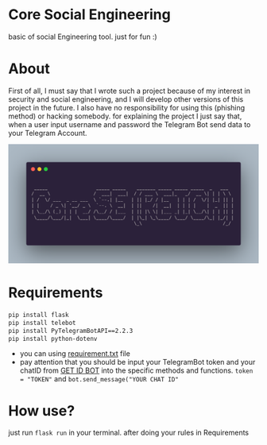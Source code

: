 # Core Social Engineering
basic of social Engineering tool. just for fun :)

# About
First of all, I must say that I wrote such a project because of my interest in security and social engineering, and I will develop other versions of this project in the future. I also have no responsibility for using this (phishing method) or hacking somebody. 
for explaining the project I just say that, when a user input username and password the Telegram Bot send data to your Telegram Account.

![alt text](https://github.com/h4medgit/CoreSE/blob/main/carbon.png)
# Requirements
```
pip install flask
pip install telebot
pip install PyTelegramBotAPI==2.2.3
pip install python-dotenv
```
 - you can using <a href='https://github.com/h4medgit/CoreSE/blob/main/requirement.txt'>requirement.txt</a> file
 - pay attention that you should be input your TelegramBot token and your chatID from <a href="https://t.me/get_id_bot">GET ID BOT</a> into the specific methods and functions. `token = "TOKEN"` and `bot.send_message("YOUR CHAT ID"`

# How use?
just run `flask run` in your terminal. after doing your rules in Requirements
